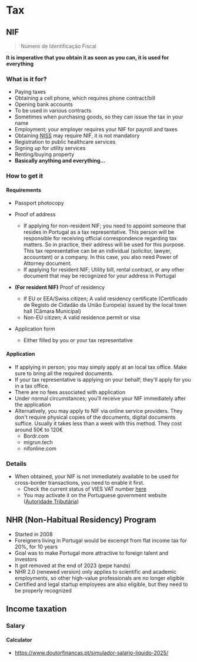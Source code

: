 # Tax

## NIF

> Número de Identificação Fiscal

**It is imperative that you obtain it as soon as you can, it is used for everything**

### What is it for?
- Paying taxes
- Obtaining a cell phone, which requires phone contract/bill
- Opening bank accounts
- To be used in various contracts
- Sometimes when purchasing goods, so they can issue the tax in your name
- Employment; your employer requires your NIF for payroll and taxes
- Obtaining [NISS](./social-security#NISS) may require NIF, it is not mandatory
- Registration to public healthcare services
- Signing up for utility services
- Renting/buying property
- **Basically anything and everything...**

### How to get it

#### Requirements

- Passport photocopy
- Proof of address
	- If applying for non-resident NIF; you need to appoint someone that resides in Portugal as a tax representative. This person will be responsible for receiving official correspondence regarding tax matters. So in practice, their address will be used for this purpose. This tax representative can be an individual (solicitor, lawyer, accountant) or a company. In this case, you also need Power of Attorney document.
	- If applying for resident NIF; Utility bill, rental contract, or any other document that may be recognized for your address in Portugal

- **(For resident NIF)** Proof of residency
	- If EU or EEA/Swiss citizen; A valid residency certificate (Certificado de Registo de Cidadão da União Europeia) issued by the local town hall (Câmara Municipal)
	- Non-EU citizen; A valid residence permit or visa
- Application form
	- Either filled by you or your tax representative

#### Application

- If applying  in person; you may simply apply at an local tax office. Make sure to bring all the required documents. 
- If your tax representative is applying on your behalf; they'll apply for you in a tax office.
- There are no fees associated with application
- Under normal circumstances; you'll receive your NIF immediately after the application
- Alternatively, you may apply to NIF via online service providers. They don't require physical copies of the documents, digital documents suffice. Usually it takes less than a week with this method. They cost around 50€ to 120€
	- Bordr.com
	- migrun.tech
	- nifonline.com

### Details
- When obtained, your NIF is not immediately available to be used for cross-border transactions, you need to enable it first.
	- Check the current status of VIES VAT number [here](https://ec.europa.eu/taxation_customs/vies/#/vat-validation)
	- You may activate it on the Portuguese government website ([Autoridade Tributária](https://www.portaldasfinancas.gov.pt/at/html/index.html))




## NHR (Non-Habitual Residency) Program

- Started in 2008
- Foreigners living in Portugal would be excempt from flat income tax for 20%, for 10 years
- Goal was to make Portugal more attractive to foreign talent and investors
- It got removed at the end of 2023 (pepe hands)
- NHR 2.0 (renewed version) only applies to scientific and academic employments, so other high-value professionals are no longer eligible
- Certified and legal startup employees are also eligible, but they need to be properly recognized 

## Income taxation

### Salary

#### Calculator
- https://www.doutorfinancas.pt/simulador-salario-liquido-2025/